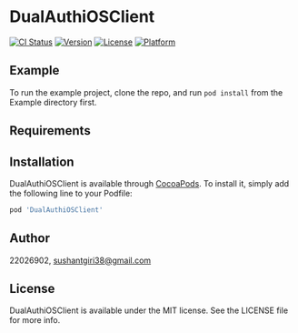 # DualAuthiOSClient

[![CI Status](https://img.shields.io/travis/22026902/DualAuthiOSClient.svg?style=flat)](https://travis-ci.org/22026902/DualAuthiOSClient)
[![Version](https://img.shields.io/cocoapods/v/DualAuthiOSClient.svg?style=flat)](https://cocoapods.org/pods/DualAuthiOSClient)
[![License](https://img.shields.io/cocoapods/l/DualAuthiOSClient.svg?style=flat)](https://cocoapods.org/pods/DualAuthiOSClient)
[![Platform](https://img.shields.io/cocoapods/p/DualAuthiOSClient.svg?style=flat)](https://cocoapods.org/pods/DualAuthiOSClient)

## Example

To run the example project, clone the repo, and run `pod install` from the Example directory first.

## Requirements

## Installation

DualAuthiOSClient is available through [CocoaPods](https://cocoapods.org). To install
it, simply add the following line to your Podfile:

```ruby
pod 'DualAuthiOSClient'
```

## Author

22026902, sushantgiri38@gmail.com

## License

DualAuthiOSClient is available under the MIT license. See the LICENSE file for more info.
